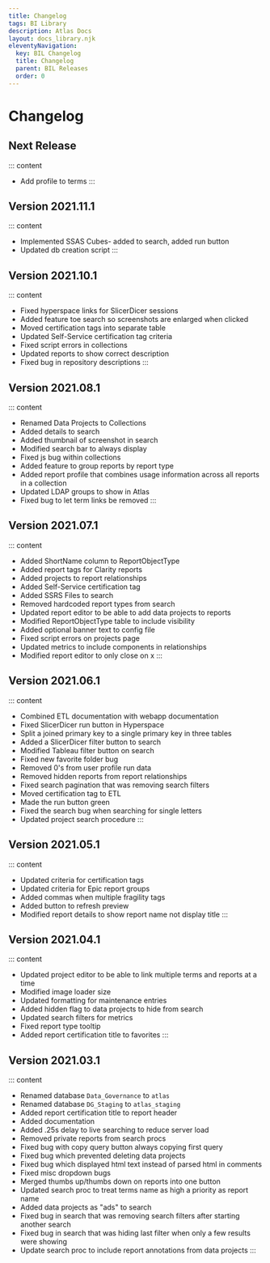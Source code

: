```yaml
---
title: Changelog
tags: BI Library
description: Atlas Docs
layout: docs_library.njk
eleventyNavigation:
  key: BIL Changelog
  title: Changelog
  parent: BIL Releases
  order: 0
---
```


# Changelog

## Next Release

::: content
- Add profile to terms
:::

## Version 2021.11.1

::: content
- Implemented SSAS Cubes- added to search, added run button
- Updated db creation script
:::

## Version 2021.10.1

::: content
- Fixed hyperspace links for SlicerDicer sessions
- Added feature toe search so screenshots are enlarged when clicked
- Moved certification tags into separate table
- Updated Self-Service certification tag criteria
- Fixed script errors in collections
- Updated reports to show correct description
- Fixed bug in repository descriptions
:::

## Version 2021.08.1

::: content
- Renamed Data Projects to Collections
- Added details to search
- Added thumbnail of screenshot in search
- Modified search bar to always display
- Fixed js bug within collections
- Added feature to group reports by report type
- Added report profile that combines usage information across all reports in a collection
- Updated LDAP groups to show in Atlas
- Fixed bug to let term links be removed
:::

## Version 2021.07.1

::: content
- Added ShortName column to ReportObjectType
- Added report tags for Clarity reports
- Added projects to report relationships
- Added Self-Service certification tag
- Added SSRS Files to search
- Removed hardcoded report types from search
- Updated report editor to be able to add data projects to reports
- Modified ReportObjectType table to include visibility
- Added optional banner text to config file
- Fixed script errors on projects page
- Updated metrics to include components in relationships
- Modified report editor to only close on x
:::

## Version 2021.06.1

::: content
- Combined ETL documentation with webapp documentation
- Fixed SlicerDicer run button in Hyperspace
- Split a joined primary key to a single primary key in three tables
- Added a SlicerDicer filter button to search
- Modified Tableau filter button on search
- Fixed new favorite folder bug
- Removed 0's from user profile run data
- Removed hidden reports from report relationships
- Fixed search pagination that was removing search filters
- Moved certification tag to ETL
- Made the run button green
- Fixed the search bug when searching for single letters
- Updated project search procedure
:::

## Version 2021.05.1

::: content
- Updated criteria for certification tags
- Updated criteria for Epic report groups
- Added commas when multiple fragility tags
- Added button to refresh preview
- Modified report details to show report name not display title
:::

## Version 2021.04.1

::: content
- Updated project editor to be able to link multiple terms and reports at a time
- Modified image loader size
- Updated formatting for maintenance entries
- Added hidden flag to data projects to hide from search
- Updated search filters for metrics
- Fixed report type tooltip
- Added report certification title to favorites
:::

## Version 2021.03.1

::: content
- Renamed database ``Data_Governance`` to ``atlas``
- Renamed database ``DG_Staging`` to ``atlas_staging``
- Added report certification title to report header
- Added documentation
- Added .25s delay to live searching to reduce server load
- Removed private reports from search procs
- Fixed bug with copy query button always copying first query
- Fixed bug which prevented deleting data projects
- Fixed bug which displayed html text instead of parsed html in comments
- Fixed misc dropdown bugs
- Merged thumbs up/thumbs down on reports into one button
- Updated search proc to treat terms name as high a priority as report name
- Added data projects as "ads" to search
- Fixed bug in search that was removing search filters after starting another search
- Fixed bug in search that was hiding last filter when only a few results were showing
- Update search proc to include report annotations from data projects
:::
